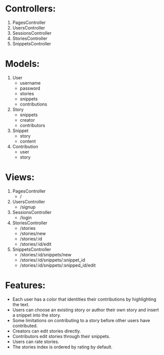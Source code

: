 # Controllers:
1. PagesController
2. UsersController
3. SessionsController
4. StoriesController
5. SnippetsController

# Models:
1. User
   - username
   - password
   - stories
   - snippets
   - contributions
2. Story
   - snippets
   - creator
   - contributors
3. Snippet
   - story
   - content
4. Contribution
   - user
   - story

# Views:
1. PagesController
   - /
2. UsersController
   - /signup
3. SessionsController
   - /login
3. StoriesController
   - /stories 
   - /stories/new
   - /stories/:id
   - /stories/:id/edit
4. SnippetsController
   - /stories/:id/snippets/new
   - /stories/:id/snippets/:snippet_id
   - /stories/:id/snippets/:snipped_id/edit

# Features:
- Each user has a color that identities their contributions by highlighting the text.
- Users can choose an existing story or author their own story and insert a snippet into the story.
- Some limitations on contributing to a story before other users have contributed.
- Creators can edit stories directly.
- Contributors edit stories through their snippets.
- Users can rate stories. 
- The stories index is ordered by rating by default.



